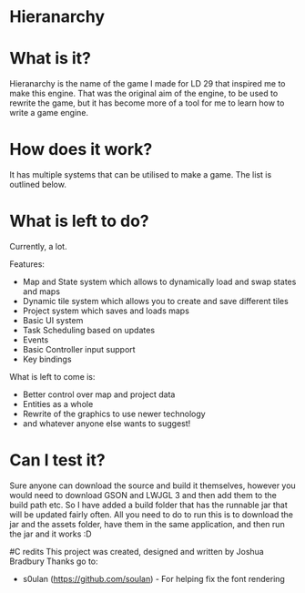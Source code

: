 # Hieranarchy

# What is it?

Hieranarchy is the name of the game I made for LD 29 that inspired me to make this engine. That was the original aim of the engine, to be used to rewrite the game, but it has become more of a tool for me to learn how to write a game engine.

# How does it work?

It has multiple systems that can be utilised to make a game. The list is outlined below.

# What is left to do?

Currently, a lot.

Features:
- Map and State system which allows to dynamically load and swap states and maps
- Dynamic tile system which allows you to create and save different tiles
- Project system which saves and loads maps
- Basic UI system
- Task Scheduling based on updates
- Events
- Basic Controller input support
- Key bindings

What is left to come is:
- Better control over map and project data
- Entities as a whole
- Rewrite of the graphics to use newer technology
- and whatever anyone else wants to suggest!

# Can I test it?

Sure anyone can download the source and build it themselves, however you would need to download GSON and LWJGL 3 and then add them to the build path etc. So I have added a build folder that has the runnable jar that will be updated fairly often. All you need to do to run this is to download the jar and the assets folder, have them in the same application, and then run the jar and it works :D

#C redits
This project was created, designed and written by Joshua Bradbury
Thanks go to:
- s0ulan (https://github.com/soulan) - For helping fix the font rendering
